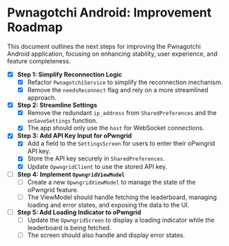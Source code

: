 # Pwnagotchi Android: Improvement Roadmap

This document outlines the next steps for improving the Pwnagotchi Android application, focusing on enhancing stability, user experience, and feature completeness.

- [x] **Step 1: Simplify Reconnection Logic**
    - [x] Refactor `PwnagotchiService` to simplify the reconnection mechanism.
    - [x] Remove the `needsReconnect` flag and rely on a more streamlined approach.

- [x] **Step 2: Streamline Settings**
    - [x] Remove the redundant `ip_address` from `SharedPreferences` and the `onSaveSettings` function.
    - [x] The app should only use the `host` for WebSocket connections.

- [x] **Step 3: Add API Key Input for oPwngrid**
    - [x] Add a field to the `SettingsScreen` for users to enter their oPwngrid API key.
    - [x] Store the API key securely in `SharedPreferences`.
    - [x] Update `OpwngridClient` to use the stored API key.

- [ ] **Step 4: Implement `OpwngridViewModel`**
    - [ ] Create a new `OpwngridViewModel` to manage the state of the oPwngrid feature.
    - [ ] The ViewModel should handle fetching the leaderboard, managing loading and error states, and exposing the data to the UI.

- [ ] **Step 5: Add Loading Indicator to oPwngrid**
    - [ ] Update the `OpwngridScreen` to display a loading indicator while the leaderboard is being fetched.
    - [ ] The screen should also handle and display error states.
